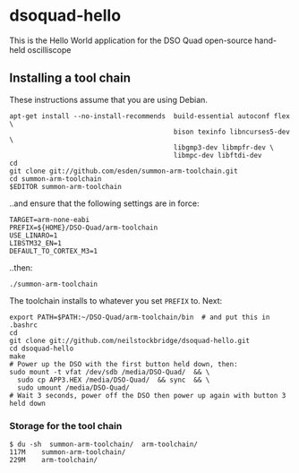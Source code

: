 
# dsoquad-hello

This is the Hello World application for the DSO Quad open-source hand-held oscilliscope


## Installing a tool chain

These instructions assume that you are using Debian.

    apt-get install --no-install-recommends  build-essential autoconf flex \
                                             bison texinfo libncurses5-dev \
                                             libgmp3-dev libmpfr-dev \
                                             libmpc-dev libftdi-dev
    cd
    git clone git://github.com/esden/summon-arm-toolchain.git
    cd summon-arm-toolchain
    $EDITOR summon-arm-toolchain

..and ensure that the following settings are in force:

    TARGET=arm-none-eabi
    PREFIX=${HOME}/DSO-Quad/arm-toolchain
    USE_LINARO=1
    LIBSTM32_EN=1
    DEFAULT_TO_CORTEX_M3=1

..then:

    ./summon-arm-toolchain

The toolchain installs to whatever you set `PREFIX` to.  Next:

    export PATH=$PATH:~/DSO-Quad/arm-toolchain/bin  # and put this in .bashrc
    cd
    git clone git://github.com/neilstockbridge/dsoquad-hello.git
    cd dsoquad-hello
    make
    # Power up the DSO with the first button held down, then:
    sudo mount -t vfat /dev/sdb /media/DSO-Quad/  && \
      sudo cp APP3.HEX /media/DSO-Quad/  && sync  && \
      sudo umount /media/DSO-Quad/
    # Wait 3 seconds, power off the DSO then power up again with button 3 held down


### Storage for the tool chain

    $ du -sh  summon-arm-toolchain/  arm-toolchain/
    117M    summon-arm-toolchain/
    229M    arm-toolchain/


